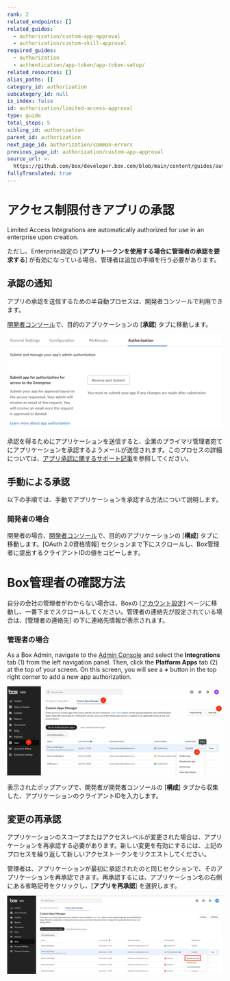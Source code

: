 ```yaml
---
rank: 2
related_endpoints: []
related_guides:
  - authorization/custom-app-approval
  - authorization/custom-skill-approval
required_guides:
  - authorization
  - authentication/app-token/app-token-setup/
related_resources: []
alias_paths: []
category_id: authorization
subcategory_id: null
is_index: false
id: authorization/limited-access-approval
type: guide
total_steps: 5
sibling_id: authorization
parent_id: authorization
next_page_id: authorization/common-errors
previous_page_id: authorization/custom-app-approval
source_url: >-
  https://github.com/box/developer.box.com/blob/main/content/guides/authorization/limited-access-approval.md
fullyTranslated: true
---
```

# アクセス制限付きアプリの承認

Limited Access Integrations are automatically authorized for use in an enterprise upon creation.

ただし、Enterprise設定の \[**アプリトークンを使用する場合に管理者の承認を要求する**] が有効になっている場合、管理者は追加の手順を行う必要があります。

## 承認の通知

アプリの承認を送信するための半自動プロセスは、開発者コンソールで利用できます。

[開発者コンソール][devconsole]で、目的のアプリケーションの \[**承認**] タブに移動します。

<ImageFrame border width="400" center>

![キーの追加と管理](images/app_authorization.png)

</ImageFrame>

承認を得るためにアプリケーションを送信すると、企業のプライマリ管理者宛てにアプリケーションを承認するようメールが送信されます。このプロセスの詳細については、[アプリ承認に関するサポート記事][app-auth]を参照してください。

## 手動による承認

以下の手順では、手動でアプリケーションを承認する方法について説明します。

### 開発者の場合

開発者の場合、[開発者コンソール][devconsole]で、目的のアプリケーションの \[**構成**] タブに移動します。\[OAuth 2.0資格情報] セクションまで下にスクロールし、Box管理者に提出するクライアントIDの値をコピーします。

<Message>

# Box管理者の確認方法

自分の会社の管理者がわからない場合は、Boxの \[[アカウント設定][settings]] ページに移動し、一番下までスクロールしてください。管理者の連絡先が設定されている場合は、\[管理者の連絡先] の下に連絡先情報が表示されます。

</Message>

### 管理者の場合

As a Box Admin, navigate to the [Admin Console][adminconsole] and select the **Integrations** tab (1) from the left navigation panel. Then, click the **Platform Apps** tab (2) at the top of your screen. On this screen, you will see a **+** button in the top right corner to add a new app authorization.

<ImageFrame border center>

![\[アプリ\] タブ](images/jwt_app_approval_flow.png)

</ImageFrame>

表示されたポップアップで、開発者が開発者コンソールの \[**構成**] タブから収集した、アプリケーションのクライアントIDを入力します。

## 変更の再承認

アプリケーションのスコープまたはアクセスレベルが変更された場合は、アプリケーションを再承認する必要があります。新しい変更を有効にするには、上記のプロセスを繰り返して新しいアクセストークンをリクエストしてください。

管理者は、アプリケーションが最初に承認されたのと同じセクションで、そのアプリケーションを再承認できます。再承認するには、アプリケーション名の右側にある省略記号をクリックし、\[**アプリを再承認**] を選択します。

<ImageFrame border center>

![アプリの再承認](images/reauthorize_app.png)

</ImageFrame>

<!-- i18n-enable localize-links -->

[devconsole]: https://app.box.com/developers/console

<!-- i18n-disable localize-links -->

[ccg]: g://authentication/client-credentials

<!-- i18n-enable localize-links -->

[settings]: https://app.box.com/account

[adminconsole]: https://app.box.com/master/settings/custom

<!-- i18n-disable localize-links -->

[jwt]: g://authentication/jwt

[app-token]: g://authentication/app-token

<!-- i18n-enable localize-links -->

[app-auth]: https://support.box.com/hc/ja/articles/360043697014-Boxのアプリ承認プロセスでのアプリの承認

<!-- i18n-disable localize-links -->
